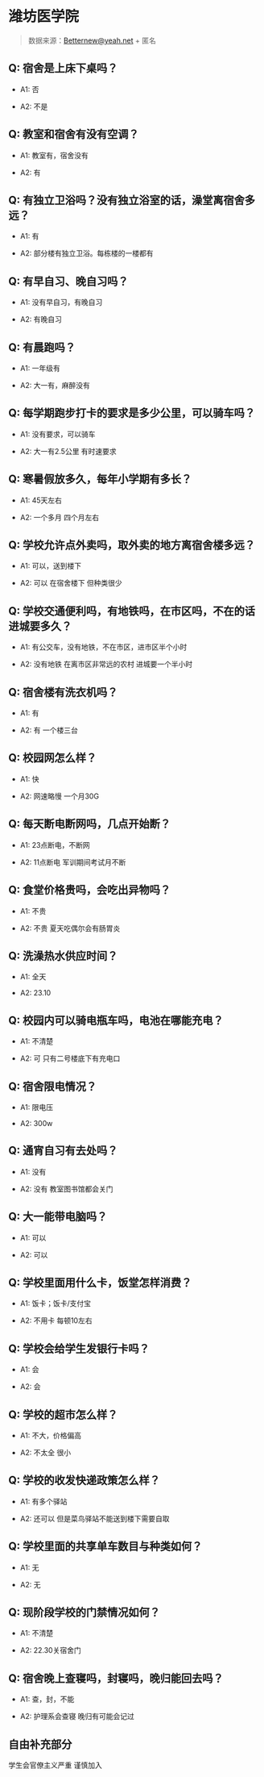 # 潍坊医学院

> 数据来源：Betternew@yeah.net + 匿名

## Q: 宿舍是上床下桌吗？

- A1: 否

- A2: 不是

## Q: 教室和宿舍有没有空调？

- A1: 教室有，宿舍没有

- A2: 有

## Q: 有独立卫浴吗？没有独立浴室的话，澡堂离宿舍多远？

- A1: 有

- A2: 部分楼有独立卫浴。每栋楼的一楼都有

## Q: 有早自习、晚自习吗？

- A1: 没有早自习，有晚自习

- A2: 有晚自习

## Q: 有晨跑吗？

- A1: 一年级有

- A2: 大一有，麻醉没有

## Q: 每学期跑步打卡的要求是多少公里，可以骑车吗？

- A1: 没有要求，可以骑车

- A2: 大一有2.5公里 有时速要求

## Q: 寒暑假放多久，每年小学期有多长？

- A1: 45天左右

- A2: 一个多月 四个月左右

## Q: 学校允许点外卖吗，取外卖的地方离宿舍楼多远？

- A1: 可以，送到楼下

- A2: 可以 在宿舍楼下 但种类很少

## Q: 学校交通便利吗，有地铁吗，在市区吗，不在的话进城要多久？

- A1: 有公交车，没有地铁，不在市区，进市区半个小时

- A2: 没有地铁 在离市区非常远的农村 进城要一个半小时

## Q: 宿舍楼有洗衣机吗？

- A1: 有

- A2: 有 一个楼三台

## Q: 校园网怎么样？

- A1: 快

- A2: 网速略慢 一个月30G

## Q: 每天断电断网吗，几点开始断？

- A1: 23点断电，不断网

- A2: 11点断电 军训期间考试月不断

## Q: 食堂价格贵吗，会吃出异物吗？

- A1: 不贵

- A2: 不贵 夏天吃偶尔会有肠胃炎

## Q: 洗澡热水供应时间？

- A1: 全天

- A2: 23.10

## Q: 校园内可以骑电瓶车吗，电池在哪能充电？

- A1: 不清楚

- A2: 可 只有二号楼底下有充电口

## Q: 宿舍限电情况？

- A1: 限电压

- A2: 300w

## Q: 通宵自习有去处吗？

- A1: 没有

- A2: 没有 教室图书馆都会关门

## Q: 大一能带电脑吗？

- A1: 可以

- A2: 可以

## Q: 学校里面用什么卡，饭堂怎样消费？

- A1: 饭卡；饭卡/支付宝

- A2: 不用卡 每顿10左右

## Q: 学校会给学生发银行卡吗？

- A1: 会

- A2: 会

## Q: 学校的超市怎么样？

- A1: 不大，价格偏高

- A2: 不太全 很小

## Q: 学校的收发快递政策怎么样？

- A1: 有多个驿站

- A2: 还可以 但是菜鸟驿站不能送到楼下需要自取

## Q: 学校里面的共享单车数目与种类如何？

- A1: 无

- A2: 无

## Q: 现阶段学校的门禁情况如何？

- A1: 不清楚

- A2: 22.30关宿舍门

## Q: 宿舍晚上查寝吗，封寝吗，晚归能回去吗？

- A1: 查，封，不能

- A2: 护理系会查寝 晚归有可能会记过

## 自由补充部分

学生会官僚主义严重 谨慎加入